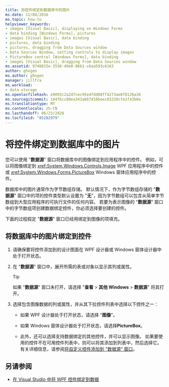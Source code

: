 ```yaml
---
title: 将控件绑定到数据库中的图片
ms.date: 11/04/2016
ms.topic: how-to
helpviewer_keywords:
- images [Visual Basic], displaying on Windows Forms
- data binding [Windows Forms], pictures
- images [Visual Basic], data binding
- pictures, data binding
- pictures, dragging from Data Sources window
- Data Sources Window, setting controls to display images
- PictureBox control [Windows Forms], data binding
- images [Visual Basic], dragging from Data Sources window
ms.assetid: 9748815e-3556-49e8-86b1-c6aa593c6163
author: ghogen
ms.author: ghogen
manager: jillfra
ms.workload:
- data-storage
ms.openlocfilehash: e9093c2a2d7cec95e4fdd08ff4273ae8f8126a36
ms.sourcegitcommit: 1d4f6cc80ea343a667d16beec03220cfe1f43b8e
ms.translationtype: MT
ms.contentlocale: zh-CN
ms.lasthandoff: 06/23/2020
ms.locfileid: "85282979"
---
```

# <a name="bind-controls-to-pictures-from-a-database"></a>将控件绑定到数据库中的图片

您可以使用 "**数据源**" 窗口将数据库中的图像绑定到应用程序中的控件。 例如，可以将图像绑定到 <xref:System.Windows.Controls.Image> WPF 应用程序中的控件或 <xref:System.Windows.Forms.PictureBox> Windows 窗体应用程序中的控件。

数据库中的图片通常作为字节数组存储。 默认情况下，作为字节数组存储的 "**数据源**" 窗口中的项的控件类型默认设置为 "**无**"，因为字节数组可以包含从简单字节数组到大型应用程序的可执行文件的任何内容。 若要为表示图像的 "**数据源**" 窗口中的字节数组项创建数据绑定控件，你必须选择要创建的控件。

下面的过程假定 "**数据源**" 窗口已经用绑定到图像的项填充。

## <a name="to-bind-a-picture-in-a-database-to-a-control"></a>将数据库中的图片绑定到控件

1. 请确保要将控件添加到的设计图面在 WPF 设计器或 Windows 窗体设计器中处于打开状态。

2. 在 "**数据源**" 窗口中，展开所需的表或对象以显示其列或属性。

   > [!TIP]
   > 如果 "**数据源**" 窗口未打开，请选择 "**查看**  >  **其他 Windows**  >  **数据源**" 将其打开。

3. 选择包含图像数据的列或属性，并从其下拉控件列表中选择以下控件之一：

    - 如果 WPF 设计器处于打开状态，请选择 "**图像**"。

    - 如果 Windows 窗体设计器处于打开状态，请选择**PictureBox**。

    - 此外，还可以选择支持数据绑定的其他控件，并可以显示图像。 如果要使用的控件不在可用控件列表中，则可以将其添加到列表中，然后选择它。 有关详细信息，请参阅[将自定义控件添加到 "数据源" 窗口](../data-tools/add-custom-controls-to-the-data-sources-window.md)。

## <a name="see-also"></a>另请参阅

- [在 Visual Studio 中将 WPF 控件绑定到数据](../data-tools/bind-wpf-controls-to-data-in-visual-studio.md)
